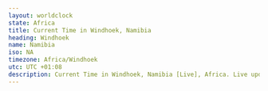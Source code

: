 ```yaml
---
layout: worldclock
state: Africa
title: Current Time in Windhoek, Namibia
heading: Windhoek
name: Namibia
iso: NA
timezone: Africa/Windhoek
utc: UTC +01:08
description: Current Time in Windhoek, Namibia [Live], Africa. Live update now time in Windhoek, timezone Africa/Windhoek, UTC +01:08, Country ISO code & Current Local Time.
---
```


